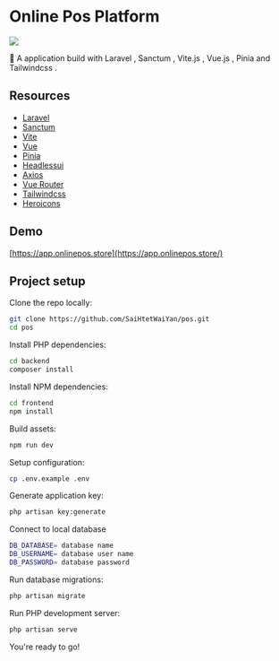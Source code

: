 # Online Pos Platform

<a href="https://github.com/SaiHtetWaiYan/pos/blob/main/LICENSE">
    <img src="https://img.shields.io/github/license/SaiHtetWaiYan/pos">
</a>


🧶 A application build with Laravel , Sanctum , Vite.js , Vue.js , Pinia and Tailwindcss  .

## Resources
- [Laravel](https://laravel.com)
- [Sanctum](https://laravel.com/docs/10.x/sanctum)
- [Vite](https://vitejs.dev/)
- [Vue](https://vuejs.org)
- [Pinia](https://pinia.vuejs.org)
- [Headlessui](https://headlessui.com)
- [Axios](https://axios-http.com)
- [Vue Router](https://router.vuejs.org)
- [Tailwindcss](https://tailwindcss.com)
- [Heroicons](https://heroicons.dev)


## Demo

[https://app.onlinepos.store](https://app.onlinepos.store/)


## Project setup

Clone the repo locally:

```sh
git clone https://github.com/SaiHtetWaiYan/pos.git 
cd pos
```

Install PHP dependencies:

```sh
cd backend
composer install
```

Install NPM dependencies:

```sh
cd frontend
npm install
```

Build assets:

```sh
npm run dev
```

Setup configuration:

```sh
cp .env.example .env
```

Generate application key:

```sh
php artisan key:generate
```

Connect to local database

```sh
DB_DATABASE= database name
DB_USERNAME= database user name
DB_PASSWORD= database password
```


Run database migrations:

```sh
php artisan migrate
```

Run PHP development server:

```sh
php artisan serve
```

You're ready to go!
